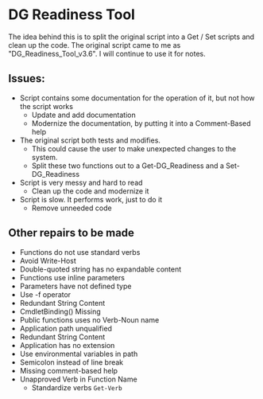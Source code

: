 # DG Readiness Tool
The idea behind this is to split the original script into a Get / Set scripts and clean up the code.
The original script came to me as "DG_Readiness_Tool_v3.6".  I will continue to use it for notes.

## Issues:
* Script contains some documentation for the operation of it, but not how the script works 
  * Update and add documentation 
  * Modernize the documentation, by putting it into a Comment-Based help
* The original script both tests and modifies.  
  * This could cause the user to make unexpected changes to the system.
  * Split these two functions out to a Get-DG_Readiness and a Set-DG_Readiness 
* Script is very messy and hard to read 
  * Clean up the code and modernize it 
* Script is slow. It performs work, just to do it 
  * Remove unneeded code 

## Other repairs to be made
* Functions do not use standard verbs 
* Avoid Write-Host
* Double-quoted string has no expandable content
* Functions use inline parameters
* Parameters have not defined type
* Use -f operator
* Redundant String Content
* CmdletBinding() Missing
* Public functions uses no Verb-Noun name
* Application path unqualified
* Redundant String Content
* Application has no extension
* Use environmental variables in path
* Semicolon instead of line break
* Missing comment-based help
* Unapproved Verb in Function Name
  * Standardize verbs ` Get-Verb `









